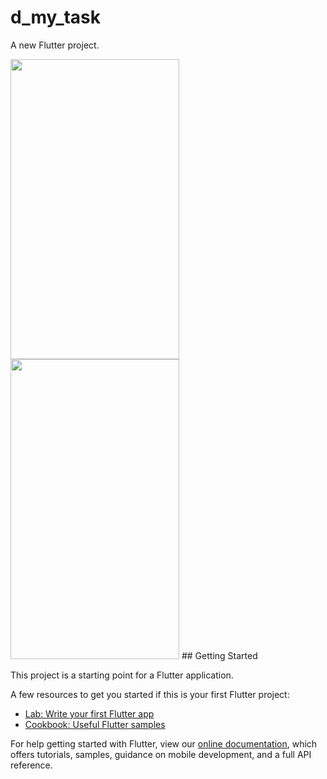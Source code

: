 # d_my_task

A new Flutter project.

<img src='https://rafif-tutorial.000webhostapp.com/images/Screenshot_2021-08-31-11-25-46-40.png' width='270' height='480'>
<img src='https://rafif-tutorial.000webhostapp.com/images/Screenshot_2021-08-31-11-25-50-54.png' width='270' height='480'>
## Getting Started

This project is a starting point for a Flutter application.

A few resources to get you started if this is your first Flutter project:

- [Lab: Write your first Flutter app](https://flutter.dev/docs/get-started/codelab)
- [Cookbook: Useful Flutter samples](https://flutter.dev/docs/cookbook)

For help getting started with Flutter, view our
[online documentation](https://flutter.dev/docs), which offers tutorials,
samples, guidance on mobile development, and a full API reference.
